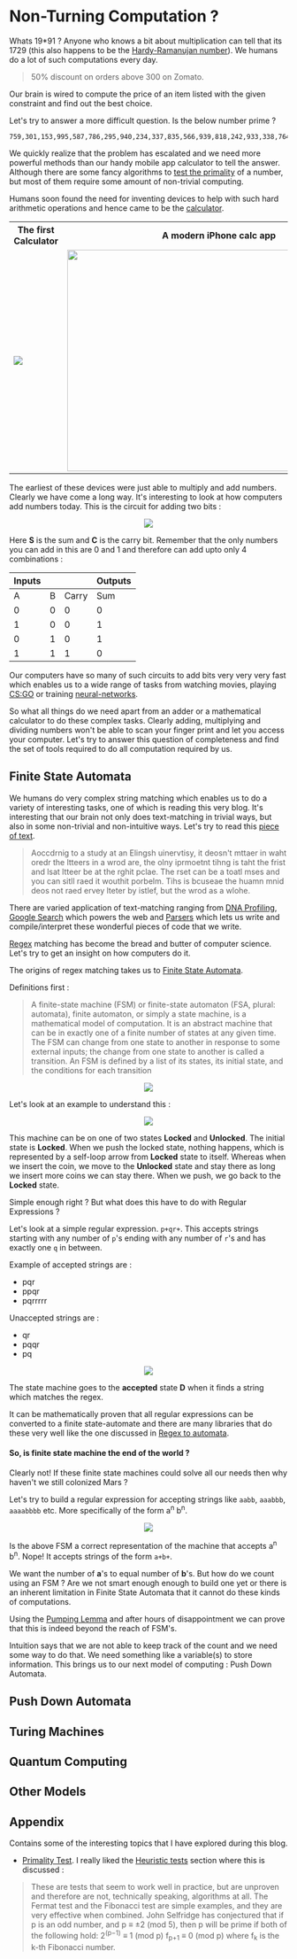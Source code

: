 # Non-Turning Computation ?
Whats 19*91 ? Anyone who knows a bit about multiplication can tell that its 1729 (this also happens to be the [Hardy-Ramanujan number]). We humans do a lot of such computations every day.
> 50% discount on orders above 300 on Zomato.

Our brain is wired to compute the price of an item listed with the given constraint and find out the best choice.

Let's try to answer a more difficult question.
Is the below number prime ?
```
759,301,153,995,587,786,295,940,234,337,835,566,939,818,242,933,338,764,992,626,636,151,840,060,018,287,495,175,071,640,381,085,598,621,485,324,153,512,723,306,029,347,944,398,765,220,195,985,610,285,655,148,360,429,689,570,446,991,855,700,752,025,872,155,835,192,912,833,873,171,105,200,576,475,258,000,980,674,946,417,119,578,990,569,901,912,595,362,864,383,826,160,631,207,564,428,245,219,788,870,979,717,427,639,960,592,692,739,718,067,446,610,883,944,074,742,923,064,162,539,957,869,762,709,941,009,094,660,335,117,010,525,554,194,337,335,483,429,829,570,293,294,530,317,689,382,387,199,365,645,018,871,418,582,530,303,530,942,736,407,739,032,184,541,272,768,141,863,716,754,690,767,416,741,919,411,494,261,600,447,044,209,989,519,846,225,463,497,405,337,399,025,250,428,219,525,640,436,125,838,929,594,312,133,227
```

We quickly realize that the problem has escalated and we need more powerful methods than our handy mobile app calculator to tell the answer. Although there are some fancy algorithms to [test the primality] of a number, but most of them require some amount of non-trivial computing.

Humans soon found the need for inventing devices to help with such hard arithmetic operations and hence came to be the [calculator].

<table>
    <tr>
        <th>The first Calculator</th>
        <th>A modern iPhone calc app<th/>
    </tr>
    <tr>
        <td>
            <img src="https://edtechmagazine.com/k12/sites/default/files/uploads/1623_calculatingclock.jpg" />
        </td>
        <td>
            <img
                src="https://www.imore.com/sites/imore.com/files/styles/xlarge/public/field/image/2017/05/calculator-app-scientific-mode-landscape-portrait.jpg"
                height="400px"
                width="550px"
            />
        </td>
    </tr>
</table>

The earliest of these devices were just able to multiply and add numbers. Clearly we have come a long way. It's interesting to look at how computers add numbers today. This is the circuit for adding two bits :

<div align="center" >
    <img src="https://upload.wikimedia.org/wikipedia/commons/thumb/d/d9/Half_Adder.svg/440px-Half_Adder.svg.png" />
</div>

Here **S** is the sum and **C** is the carry bit. Remember that the only numbers you can add in this are 0 and 1 and therefore can add upto only 4 combinations :

|Inputs|||Outputs|
|---|---|---|---|
|A|B|Carry|Sum|
|0|0|0|0|
|1|0|0|1|
|0|1|0|1|
|1|1|1|0|

Our computers have so many of such circuits to add bits very very very fast which enables us to a wide range of tasks from watching movies, playing [CS:GO] or training [neural-networks].

So what all things do we need apart from an adder or a mathematical calculator to do these complex tasks. Clearly adding, multiplying and dividing numbers won't be able to scan your finger print and let you access your computer. Let's try to answer this question of completeness and find the set of tools required to do all computation required by us.

## Finite State Automata

We humans do very complex string matching which enables us to do a variety of interesting tasks, one of which is reading this very blog. It's interesting that our brain not only does text-matching in trivial ways, but also in some non-trivial and non-intuitive ways. Let's try to read this [piece of text].
>Aoccdrnig to a study at an Elingsh uinervtisy, it deosn't mttaer in waht oredr the ltteers in a wrod are, the olny iprmoetnt tihng is taht the frist and lsat ltteer be at the rghit pclae. The rset can be a toatl mses and you can sitll raed it wouthit porbelm. Tihs is bcuseae the huamn mnid deos not raed ervey lteter by istlef, but the wrod as a wlohe.

There are varied application of text-matching ranging from [DNA Profiling], [Google Search] which powers the web and [Parsers] which lets us write and compile/interpret these wonderful pieces of code that we write.

[Regex] matching has become the bread and butter of computer science. Let's try to get an insight on how computers do it.

The origins of regex matching takes us to [Finite State Automata].

Definitions first :
> A finite-state machine (FSM) or finite-state automaton (FSA, plural: automata), finite automaton, or simply a state machine, is a mathematical model of computation. It is an abstract machine that can be in exactly one of a finite number of states at any given time. The FSM can change from one state to another in response to some external inputs; the change from one state to another is called a transition. An FSM is defined by a list of its states, its initial state, and the conditions for each transition

<div align="center" >
    <img src="https://www.centerstagedanceal.com/uploads/8/9/0/2/89023116/thi6twewgc_orig.jpg" />
</div>

Let's look at an example to understand this :

<div align="center" >
    <img src="https://upload.wikimedia.org/wikipedia/commons/9/9e/Turnstile_state_machine_colored.svg" />
</div>

This machine can be on one of two states **Locked** and **Unlocked**. The initial state is **Locked**. When we push the locked state, nothing happens, which is represented by a self-loop arrow from **Locked** state to itself. Whereas when we insert the coin, we move to the **Unlocked** state and stay there as long we insert more coins we can stay there. When we push, we go back to the **Locked** state.

Simple enough right ? But what does this have to do with Regular Expressions ?

Let's look at a simple regular expression. `p+qr+`. This accepts strings starting with any number of `p`'s ending with any number of `r`'s and has exactly one `q` in between.

Example of accepted strings are :
- pqr
- ppqr
- pqrrrrr

Unaccepted strings are :
- qr
- pqqr
- pq

<div align="center" >
    <img src="FSM-Regex.svg" />
</div>

The state machine goes to the **accepted** state **D** when it finds a string which matches the regex.

It can be mathematically proven that all regular expressions can be converted to a finite state-automate and there are many libraries that do these very well like the one discussed in [Regex to automata].

#### So, is finite state machine the end of the world ?
Clearly not! If these finite state machines could solve all our needs then why haven't we still colonized Mars ?

Let's try to build a regular expression for accepting strings like `aabb`, `aaabbb`, `aaaabbbb` etc. More specifically of the form a<sup>n</sup> b<sup>n</sup>.

<div align="center" >
    <img src="Non-Regex-FSM.svg" />
</div>

Is the above FSM a correct representation of the machine that accepts a<sup>n</sup> b<sup>n</sup>. Nope! It accepts strings of the form `a+b+`.

We want the number of **a**'s to equal number of **b**'s. But how do we count using an FSM ?
Are we not smart enough enough to build one yet or there is an inherent limitation in Finite State Automata that it cannot do these kinds of computations.

Using the [Pumping Lemma] and after hours of disappointment we can prove that this is indeed beyond the reach of FSM's.

Intuition says that we are not able to keep track of the count and we need some way to do that. We need something like a variable(s) to store information. This brings us to our next model of computing : Push Down Automata.

## Push Down Automata

## Turing Machines

## Quantum Computing

## Other Models

## Appendix

Contains some of the interesting topics that I have explored during this blog.
- [Primality Test](https://en.wikipedia.org/wiki/Primality_test#Probabilistic_tests). I really liked the [Heuristic tests] section where this is discussed :
>These are tests that seem to work well in practice, but are unproven and therefore are not, technically speaking, algorithms at all. The Fermat test and the Fibonacci test are simple examples, and they are very effective when combined. John Selfridge has conjectured that if p is an odd number, and p ≡ ±2 (mod 5), then p will be prime if both of the following hold:
2<sup>(p−1)</sup> ≡ 1 (mod p)
f<sub>p+1</sub> ≡ 0 (mod p)
where f<sub>k</sub> is the k-th Fibonacci number.

[Hardy-Ramanujan number]: https://en.wikipedia.org/wiki/1729_(number)
[test the primality]: https://en.wikipedia.org/wiki/Primality_test
[calculator]: https://en.wikipedia.org/wiki/Calculator
[CS:GO]: http://blog.counter-strike.net/
[neural-networks]: https://en.wikipedia.org/wiki/Artificial_neural_network
[Heuristic tests]: https://en.wikipedia.org/wiki/Primality_test#Heuristic_tests
[piece of text]: https://www.smart-jokes.org/english-university-study.html
[DNA Profiling]: https://en.wikipedia.org/wiki/DNA_profiling
[Google Search]: https://google.com
[Parsers]: https://en.wikipedia.org/wiki/Parsing
[Regex]: https://en.wikipedia.org/wiki/Regular_expression
[Finite State Automata]: https://en.wikipedia.org/wiki/Finite-state_machine
[Regex to automata]: https://stackoverflow.com/questions/36853077/convert-finite-state-machine-to-regular-expression
[Pumping Lemma]: https://en.wikipedia.org/wiki/Pumping_lemma_for_regular_languages
